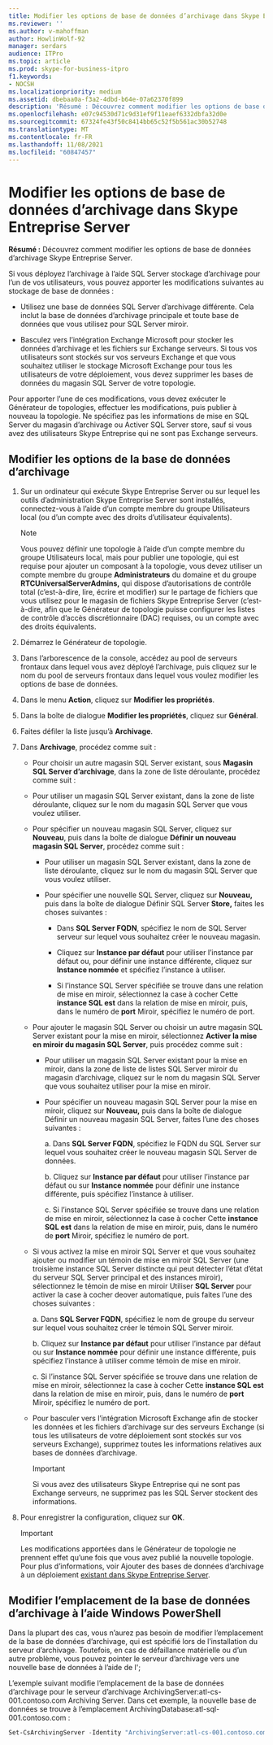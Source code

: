 ```yaml
---
title: Modifier les options de base de données d’archivage dans Skype Entreprise Server
ms.reviewer: ''
ms.author: v-mahoffman
author: HowlinWolf-92
manager: serdars
audience: ITPro
ms.topic: article
ms.prod: skype-for-business-itpro
f1.keywords:
- NOCSH
ms.localizationpriority: medium
ms.assetid: dbebaa0a-f3a2-4dbd-b64e-07a62370f899
description: 'Résumé : Découvrez comment modifier les options de base de données d’archivage pour Skype Entreprise Server.'
ms.openlocfilehash: e07c94530d71c9d31ef9f11eaef6332dbfa32d0e
ms.sourcegitcommit: 67324fe43f50c8414bb65c52f5b561ac30b52748
ms.translationtype: MT
ms.contentlocale: fr-FR
ms.lasthandoff: 11/08/2021
ms.locfileid: "60847457"
---
```

# <a name="change-archiving-database-options-in-skype-for-business-server"></a>Modifier les options de base de données d’archivage dans Skype Entreprise Server

**Résumé :** Découvrez comment modifier les options de base de données d’archivage Skype Entreprise Server.
  
Si vous déployez l’archivage à l’aide SQL Server stockage d’archivage pour l’un de vos utilisateurs, vous pouvez apporter les modifications suivantes au stockage de base de données :
  
- Utilisez une base de données SQL Server d’archivage différente. Cela inclut la base de données d’archivage principale et toute base de données que vous utilisez pour SQL Server miroir.
    
- Basculez vers l’intégration Exchange Microsoft pour stocker les données d’archivage et les fichiers sur Exchange serveurs. Si tous vos utilisateurs sont stockés sur vos serveurs Exchange et que vous souhaitez utiliser le stockage Microsoft Exchange pour tous les utilisateurs de votre déploiement, vous devez supprimer les bases de données du magasin SQL Server de votre topologie. 
    
Pour apporter l’une de ces modifications, vous devez exécuter le Générateur de topologies, effectuer les modifications, puis publier à nouveau la topologie. Ne spécifiez pas les informations de  mise en SQL Server du magasin d’archivage ou Activer SQL Server store, sauf si vous avez des utilisateurs Skype Entreprise qui ne sont pas Exchange serveurs. 
  
## <a name="change-archiving-database-options"></a>Modifier les options de la base de données d’archivage

1. Sur un ordinateur qui exécute Skype Entreprise Server ou sur lequel les outils d’administration Skype Entreprise Server sont installés, connectez-vous à l’aide d’un compte membre du groupe Utilisateurs local (ou d’un compte avec des droits d’utilisateur équivalents).
    
    > [!NOTE]
    > Vous pouvez définir une topologie à l’aide d’un compte membre du groupe Utilisateurs local, mais pour publier une topologie, qui est requise pour ajouter un composant à la topologie, vous devez utiliser un compte membre du groupe **Administrateurs** du domaine et du groupe **RTCUniversalServerAdmins,** qui dispose d’autorisations de contrôle total (c’est-à-dire,  lire, écrire et modifier) sur le partage de fichiers que vous utilisez pour le magasin de fichiers Skype Entreprise Server (c’est-à-dire, afin que le Générateur de topologie puisse configurer les listes de contrôle d’accès discrétionnaire (DAC) requises, ou un compte avec des droits équivalents.
  
2. Démarrez le Générateur de topologie.
    
3. Dans l’arborescence de la console, accédez au pool de serveurs frontaux dans lequel vous avez déployé l’archivage, puis cliquez sur le nom du pool de serveurs frontaux dans lequel vous voulez modifier les options de base de données.
    
4. Dans le menu **Action**, cliquez sur **Modifier les propriétés**. 
    
5. Dans la boîte de dialogue **Modifier les propriétés**, cliquez sur **Général**.
    
6. Faites défiler la liste jusqu’à **Archivage**.
    
7. Dans **Archivage**, procédez comme suit :
    
   - Pour choisir un autre magasin SQL Server existant, sous **Magasin SQL Server d’archivage**, dans la zone de liste déroulante, procédez comme suit :
    
   - Pour utiliser un magasin SQL Server existant, dans la zone de liste déroulante, cliquez sur le nom du magasin SQL Server que vous voulez utiliser.
    
   - Pour spécifier un nouveau magasin SQL Server, cliquez sur **Nouveau**, puis dans la boîte de dialogue **Définir un nouveau magasin SQL Server**, procédez comme suit :
    
     - Pour utiliser un magasin SQL Server existant, dans la zone de liste déroulante, cliquez sur le nom du magasin SQL Server que vous voulez utiliser.
    
     - Pour spécifier une nouvelle SQL Server, cliquez sur **Nouveau,** puis dans la boîte de dialogue Définir SQL Server **Store,** faites les choses suivantes :
    
       - Dans **SQL Server FQDN**, spécifiez le nom de SQL Server serveur sur lequel vous souhaitez créer le nouveau magasin.
    
       - Cliquez sur **Instance par défaut** pour utiliser l’instance par défaut ou, pour définir une instance différente, cliquez sur **Instance nommée** et spécifiez l’instance à utiliser.
    
       - Si l’instance SQL Server spécifiée se trouve dans une relation de mise en miroir, sélectionnez la case à cocher Cette **instance SQL est** dans la relation de mise en miroir, puis, dans le numéro de **port** Miroir, spécifiez le numéro de port.
    
   - Pour ajouter le magasin SQL Server ou choisir un autre magasin SQL Server existant pour la mise en miroir, sélectionnez **Activer la mise en miroir du magasin SQL Server**, puis procédez comme suit :
    
     - Pour utiliser un magasin SQL Server existant pour la  mise en miroir, dans la zone de liste de listes SQL Server miroir du magasin d’archivage, cliquez sur le nom du magasin SQL Server que vous souhaitez utiliser pour la mise en miroir.
    
     - Pour spécifier un nouveau magasin SQL Server pour la mise en  miroir, cliquez sur **Nouveau,** puis dans la boîte de dialogue Définir un nouveau magasin SQL Server, faites l’une des choses suivantes :
    
       a. Dans **SQL Server FQDN**, spécifiez le FQDN du SQL Server sur lequel vous souhaitez créer le nouveau magasin SQL Server de données.
    
       b. Cliquez sur **Instance par défaut** pour utiliser l’instance par défaut ou sur **Instance nommée** pour définir une instance différente, puis spécifiez l’instance à utiliser.
    
       c. Si l’instance SQL Server spécifiée se trouve dans une relation de mise en miroir, sélectionnez la case à cocher Cette **instance SQL est** dans la relation de mise en miroir, puis, dans le numéro de **port** Miroir, spécifiez le numéro de port.
    
   - Si vous activez la mise en miroir SQL Server et que vous souhaitez ajouter ou modifier un témoin de mise en miroir SQL Server (une troisième instance SQL Server distincte qui peut détecter l’état d’état du serveur SQL Server principal et des instances miroir), sélectionnez le témoin de mise en miroir Utiliser **SQL Server** pour activer la case à cocher deover automatique, puis  faites l’une des choses suivantes :
    
      a. Dans **SQL Server FQDN**, spécifiez le nom de groupe du serveur sur lequel vous souhaitez créer le témoin SQL Server miroir.
    
      b. Cliquez sur **Instance par défaut** pour utiliser l’instance par défaut ou sur **Instance nommée** pour définir une instance différente, puis spécifiez l’instance à utiliser comme témoin de mise en miroir.
    
      c. Si l’instance SQL Server spécifiée se trouve dans une relation de mise en miroir, sélectionnez la case à cocher Cette **instance SQL est** dans la relation de mise en miroir, puis, dans le numéro de **port** Miroir, spécifiez le numéro de port.
    
   - Pour basculer vers l’intégration Microsoft Exchange afin de stocker les données et les fichiers d’archivage sur des serveurs Exchange (si tous les utilisateurs de votre déploiement sont stockés sur vos serveurs Exchange), supprimez toutes les informations relatives aux bases de données d’archivage.
    
     > [!IMPORTANT]
     > Si vous avez des utilisateurs Skype Entreprise qui ne sont pas Exchange serveurs, ne supprimez pas les SQL Server stockent des informations. 
  
8. Pour enregistrer la configuration, cliquez sur **OK**.
    
    > [!IMPORTANT]
    > Les modifications apportées dans le Générateur de topologie ne prennent effet qu’une fois que vous avez publié la nouvelle topologie. Pour plus d’informations, voir Ajouter des bases de données d’archivage à un déploiement [existant dans Skype Entreprise Server](../../deploy/deploy-archiving/add-archiving-databases.md). 
  
## <a name="change-the-location-of-the-archiving-database-by-using-windows-powershell"></a>Modifier l’emplacement de la base de données d’archivage à l’aide Windows PowerShell

Dans la plupart des cas, vous n’aurez pas besoin de modifier l’emplacement de la base de données d’archivage, qui est spécifié lors de l’installation du serveur d’archivage. Toutefois, en cas de défaillance matérielle ou d’un autre problème, vous  pouvez pointer le serveur d’archivage vers une nouvelle base de données à l’aide de l';
  
L’exemple suivant modifie l’emplacement de la base de données d’archivage pour le serveur d’archivage ArchivingServer:atl-cs-001.contoso.com Archiving Server. Dans cet exemple, la nouvelle base de données se trouve à l’emplacement ArchivingDatabase:atl-sql-001.contoso.com :
  
```PowerShell
Set-CsArchivingServer -Identity "ArchivingServer:atl-cs-001.contoso.com" -ArchivingDatabase "ArchivingDatabase:atl-sql-001.contoso.com"
```


